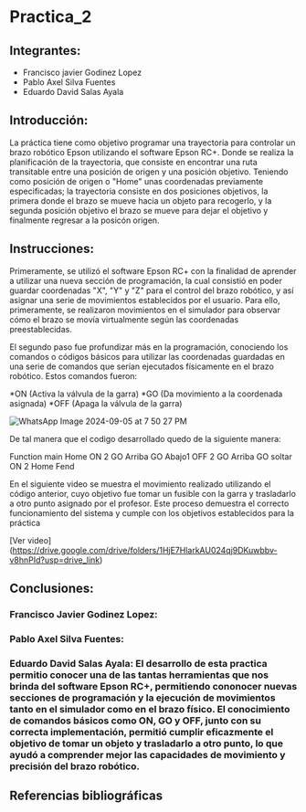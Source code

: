 # Practica_2
## Integrantes:  
- Francisco javier Godinez Lopez
- Pablo Axel Silva Fuentes
- Eduardo David Salas Ayala
## Introducción:  
La práctica tiene como objetivo programar una trayectoria para controlar un brazo robótico Epson utilizando el software Epson RC+. Donde se realiza la planificación de la trayectoria, que consiste en encontrar una ruta transitable entre una posición de origen y una posición objetivo. Teniendo como posición de origen o "Home" unas coordenadas previamente especificadas; la trayectoria consiste en dos posiciones objetivos, la primera donde el brazo se mueve hacia un objeto para recogerlo, y la segunda posición objetivo el brazo se mueve para dejar el objetivo y finalmente regresar a la posicón origen.
## Instrucciones:  

Primeramente, se utilizó el software Epson RC+ con la finalidad de aprender a utilizar una nueva sección de programación, la cual consistió en poder guardar coordenadas "X", "Y" y "Z" para el control del brazo robótico, y así asignar una serie de movimientos establecidos por el usuario. Para ello, primeramente, se realizaron movimientos en el simulador para observar cómo el brazo se movía virtualmente según las coordenadas preestablecidas.

El segundo paso fue profundizar más en la programación, conociendo los comandos o códigos básicos para utilizar las coordenadas guardadas en una serie de comandos que serían ejecutados físicamente en el brazo robótico. Estos comandos fueron:

*ON (Activa la válvula de la garra)
*GO (Da movimiento a la coordenada asignada)
*OFF (Apaga la válvula de la garra)


![WhatsApp Image 2024-09-05 at 7 50 27 PM](https://github.com/user-attachments/assets/119bf538-65c7-435b-9ef4-b1bfec92188c)

De tal manera que el codigo desarrollado quedo de la siguiente manera:

Function main
Home
ON 2
GO Arriba
GO Abajo1
OFF 2
GO Arriba
GO soltar
ON 2
Home
Fend

En el siguiente video se muestra el movimiento realizado utilizando el código anterior, cuyo objetivo fue tomar un fusible con la garra y trasladarlo a otro punto asignado por el profesor. Este proceso demuestra el correcto funcionamiento del sistema y cumple con los objetivos establecidos para la práctica

[Ver video] (https://drive.google.com/drive/folders/1HjE7HlarkAU024qj9DKuwbbv-v8hnPId?usp=drive_link)

## Conclusiones:  
### Francisco Javier Godinez Lopez:

### Pablo Axel Silva Fuentes: 

### Eduardo David Salas Ayala: El desarrollo de esta practica permitio conocer una de las tantas herramientas que nos brinda del software Epson RC+, permitiendo cononocer nuevas secciones de programación y la ejecución de movimientos tanto en el simulador como en el brazo físico. El conocimiento de comandos básicos como ON, GO y OFF, junto con su correcta implementación, permitió cumplir eficazmente el objetivo de tomar un objeto y trasladarlo a otro punto, lo que ayudó a comprender mejor las capacidades de movimiento y precisión del brazo robótico.

## Referencias bibliográficas
